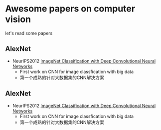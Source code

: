 # Awesome papers on computer vision 
let's read some papers

## AlexNet
  * NeurIPS2012 [ImageNet Classification with Deep Convolutional Neural Networks](https://proceedings.neurips.cc/paper/2012/file/c399862d3b9d6b76c8436e924a68c45b-Paper.pdf)
    * First work on CNN for image classfication with big data
    * 第一个成熟的针对大数据集的CNN解决方案
    
## AlexNet
  * NeurIPS2012 [ImageNet Classification with Deep Convolutional Neural Networks](https://proceedings.neurips.cc/paper/2012/file/c399862d3b9d6b76c8436e924a68c45b-Paper.pdf)
    * First work on CNN for image classfication with big data
    * 第一个成熟的针对大数据集的CNN解决方案

